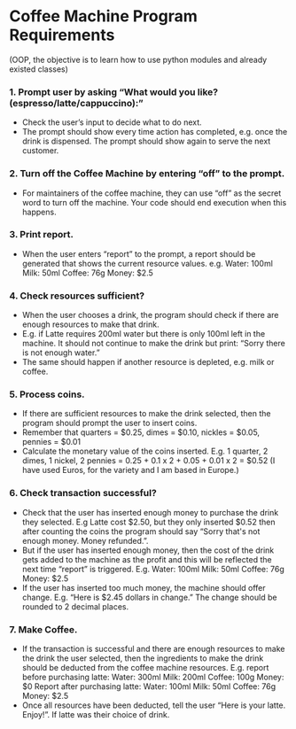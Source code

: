 # Coffee Machine Program Requirements

(OOP, the objective is to learn how to use python modules and already existed classes)

### 1. Prompt user by asking “What would you like? (espresso/latte/cappuccino):”
* Check the user’s input to decide what to do next.
* The prompt should show every time action has completed, e.g. once the drink is
dispensed. The prompt should show again to serve the next customer.
### 2. Turn off the Coffee Machine by entering “off” to the prompt.
* For maintainers of the coffee machine, they can use “off” as the secret word to turn off
the machine. Your code should end execution when this happens.
### 3. Print report.
* When the user enters “report” to the prompt, a report should be generated that shows
the current resource values. e.g.
Water: 100ml
Milk: 50ml
Coffee: 76g
Money: $2.5
### 4. Check resources sufficient?
* When the user chooses a drink, the program should check if there are enough
resources to make that drink.
* E.g. if Latte requires 200ml water but there is only 100ml left in the machine. It should
not continue to make the drink but print: “Sorry there is not enough water.”
* The same should happen if another resource is depleted, e.g. milk or coffee.
### 5. Process coins.
* If there are sufficient resources to make the drink selected, then the program should
prompt the user to insert coins.
* Remember that quarters = $0.25, dimes = $0.10, nickles = $0.05, pennies = $0.01
* Calculate the monetary value of the coins inserted. E.g. 1 quarter, 2 dimes, 1 nickel, 2
pennies = 0.25 + 0.1 x 2 + 0.05 + 0.01 x 2 = $0.52 (I have used Euros, for the variety and I am based in Europe.)
### 6. Check transaction successful?
* Check that the user has inserted enough money to purchase the drink they selected.
E.g Latte cost $2.50, but they only inserted $0.52 then after counting the coins the
program should say “Sorry that's not enough money. Money refunded.”.
* But if the user has inserted enough money, then the cost of the drink gets added to the
machine as the profit and this will be reflected the next time “report” is triggered. E.g.
Water: 100ml
Milk: 50ml
Coffee: 76g
Money: $2.5
* If the user has inserted too much money, the machine should offer change.
E.g. “Here is $2.45 dollars in change.” The change should be rounded to 2 decimal
places.
### 7. Make Coffee.
* If the transaction is successful and there are enough resources to make the drink the
user selected, then the ingredients to make the drink should be deducted from the
coffee machine resources.
E.g. report before purchasing latte:
Water: 300ml
Milk: 200ml
Coffee: 100g
Money: $0
Report after purchasing latte:
Water: 100ml
Milk: 50ml
Coffee: 76g
Money: $2.5
* Once all resources have been deducted, tell the user “Here is your latte. Enjoy!”. If
latte was their choice of drink.